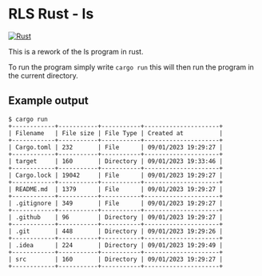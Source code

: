 # RLS Rust - ls 
[![Rust](https://github.com/Acollie/rust_ls/actions/workflows/rust.yml/badge.svg)](https://github.com/Acollie/rust_ls/actions/workflows/rust.yml)

This is a rework of the ls program in rust.

To run the program simply write `cargo run` this will then run the program in the current directory.

## Example output
```
$ cargo run
+------------+-----------+-----------+---------------------+
| Filename   | File size | File Type | Created at          |
+------------+-----------+-----------+---------------------+
| Cargo.toml | 232       | File      | 09/01/2023 19:29:27 |
+------------+-----------+-----------+---------------------+
| target     | 160       | Directory | 09/01/2023 19:33:46 |
+------------+-----------+-----------+---------------------+
| Cargo.lock | 19042     | File      | 09/01/2023 19:29:27 |
+------------+-----------+-----------+---------------------+
| README.md  | 1379      | File      | 09/01/2023 19:29:27 |
+------------+-----------+-----------+---------------------+
| .gitignore | 349       | File      | 09/01/2023 19:29:27 |
+------------+-----------+-----------+---------------------+
| .github    | 96        | Directory | 09/01/2023 19:29:27 |
+------------+-----------+-----------+---------------------+
| .git       | 448       | Directory | 09/01/2023 19:29:26 |
+------------+-----------+-----------+---------------------+
| .idea      | 224       | Directory | 09/01/2023 19:29:49 |
+------------+-----------+-----------+---------------------+
| src        | 160       | Directory | 09/01/2023 19:29:27 |
+------------+-----------+-----------+---------------------+
```